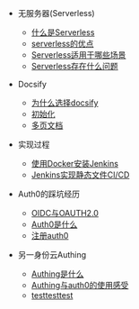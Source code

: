 - 无服务器(Serverless)
  - [什么是Serverless](whatisserverless.md)
  - [serverless的优点](merit.md)
  - [Serverless适用于哪些场景](scene.md)
  - [Serverless存在什么问题](demerit.md)
- Docsify
  - [为什么选择docsify](whyichooseit.md)
  - [初始化](init.md)
  - [多页文档](multipage.md)
- 实现过程
  - [使用Docker安装Jenkins](jenkins.md)
  - [Jenkins实现静态文件CI/CD](jenkins-cicd.md)

- Auth0的踩坑经历
  - [OIDC与OAUTH2.0](oidcAndOAuth.md)
  - [Auth0是什么](whatisAuth0.md)
  - [注册auth0](createAuth0.md)
- 另一身份云Authing
  - [Authing是什么](authing.md)
  - [Authing与auth0的使用感受](authingandauth0.md)
  - [testtesttest](test.md)
  
  

  